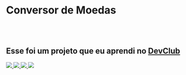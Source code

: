 <h1>Conversor de Moedas</h1>
<br>
<br>
<h2>Esse foi um projeto que eu aprendi no <a href="https://rodolfomori.com.br/devclub">DevClub</h2>
<img src="https://github.com/cleverson09207/Conversor-de-Moedas/blob/master/assets/%20captura%20de%20tela%20(1).png?raw=true"/>
<img src="https://github.com/cleverson09207/Conversor-de-Moedas/blob/master/assets/%20captura%20de%20tela%20(2).png?raw=true"/>
<img src="https://github.com/cleverson09207/Conversor-de-Moedas/blob/master/assets/%20captura%20de%20tela%20(3).png?raw=true"/>
<img src="https://github.com/cleverson09207/Conversor-de-Moedas/blob/master/assets/%20captura%20de%20tela%20(4).png?raw=true"/>
